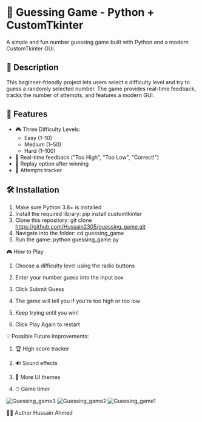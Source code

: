 # 🎯 Guessing Game - Python + CustomTkinter

A simple and fun number guessing game built with Python and a modern CustomTkinter GUI.

## 📌 Description

This beginner-friendly project lets users select a difficulty level and try to guess a randomly selected number. The game provides real-time feedback, tracks the number of attempts, and features a modern GUI.


## 🚀 Features

- 🎮 Three Difficulty Levels:
  - Easy (1–10)
  - Medium (1–50)
  - Hard (1–100)
- 🧠 Real-time feedback ("Too High", "Too Low", "Correct!")
- 🔁 Replay option after winning
- 🧮 Attempts tracker

## 🛠 Installation

1. Make sure Python 3.8+ is installed
2. Install the required library: pip install customtkinter
3. Clone this repository: git clone https://github.com/Hussain2305/guessing_game.git
4. Navigate into the folder: cd guessing_game
5. Run the game: python guessing_game.py

🎮 How to Play

1. Choose a difficulty level using the radio buttons

2. Enter your number guess into the input box

3. Click Submit Guess

4. The game will tell you if you're too high or too low

5. Keep trying until you win!

6. Click Play Again to restart

💡 Possible Future Improvements:

1. 🏆 High score tracker

2. 🔊 Sound effects

3. 🎨 More UI themes

4. ⏱ Game timer


![Guessing_game3](https://github.com/user-attachments/assets/a601c687-94eb-4005-bf32-0a537fa76497)
![Guessing_game2](https://github.com/user-attachments/assets/5797bc9c-e237-4447-b47c-65e62cbd773e)
![Guessing_game1](https://github.com/user-attachments/assets/8262a8e7-70a4-4693-9a15-1a0a2ecd97a6)


👨‍💻 Author
Hussain Ahmed


